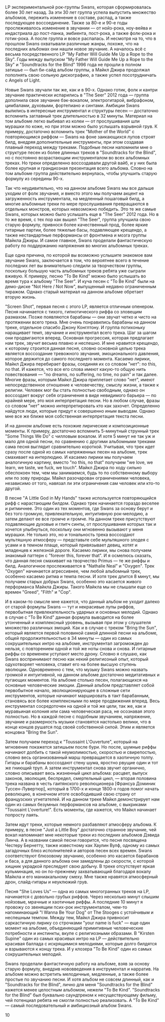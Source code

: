 LP экспериментальной рок-группы Swans, которая сформировалась более 30 лет назад. За эти 30 лет группа успела выпустить множество альбомов, пережить изменение в составе, распад, а также последующее воссоединение. Также за 80-е и 90-е годы прослеживалось изменение в звучании — от нойз-рока, ноу-вейва и индастриала до пост-панка, эмбиента, пост-рока, а также фолк-рока и готик-рока. А после группа и вовсе распалась. И несмотря на то, что в прошлом Swans охватывали различные жанры, похоже, что на последних альбомах они нашли новое звучание. А началось всё с весьма посредственного LP "My Father Will Guide Me Up a Rope to the Sky". Годы между выпуском "My Father Will Guide Me Up a Rope to the Sky" и "Soundtracks for the Blind" 1996 года не прошли в полном затишье — был би-сайд альбом группы, а Майкл Джира продолжал пополнять свою сольную дискографию, а также успел посотрудничать с Angels of Light.

Новые Swans звучали так же, как и в 90-х. Однако готик, фолк и кантри звучание практически испарились в "The Seer" 2012 года — группа дополнила свое звучание бэк-вокалом, электрогитарой, вибрафоном, цимбалами, духовыми, фортепиано и синтами. Амбиции Swans вылились в интересные инструментал и структуры песен — достаточно вспомнить заглавный трек длительностью в 32 минуты. Материал на том альбоме легко выбивал из колеи — от прослушивания шли мурашки по коже, но при этом можно было услышать взрывной грув. К примеру, достаточно вспомнить трек "Mother of the World" с повторяющимся риффом — Swans на фоне заикающихся лупов строят билд, внедряя дополнительные инструменты, при этом создавая плавный переход между треками. Подобные песни напомнили мне о структуре песен из более длинных треков в "Soundtracks for the Blind", но с постоянно возрастающим инструменталом во всех альбомных треках. Но треки определенно воссоздавали другой вайб, и у них была более крупная и грандиозная презентация всего альбома. Словно на том альбоме группа действительно вернулась, чтобы улучшить старую формулу из середины 90-х.

Так что неудивительно, что на данном альбоме Swans мы все дальше уходим от фолк звучания, и вместо этого мы получаем акцент на загруженность инструментала, на медленный пошаговый билд, а многие альбомные треки по мере прослушивания превращаются в отдельных монстров, которых невозможно победить. Это те же самые Swans, которых можно было услышать еще в "The Seer" 2012 года. Но в то же время, с тех пор как вышел "The Seer", группа улучшила свою старую формулу, привнося более качественный прод, более яркие гитарные партии, более тяжелые басы, подавляющее крещендо, а также нестандартные перформансы от фронтмена и мозга группы Майкла Джиры. И самое главное, Swans проделали фантастическую работу по поддержанию напряжения во многих альбомных треках.

Еще одна причина, по которой вы возможно услышите знакомое вам звучание Swans, заключается в том, что вероятнее всего в течение последних лет вы внимательно следили за творчеством группы, поскольку большую часть альбомных треков ребята уже сыграли вживую. К примеру, песню "To Be Kind" можно было услышать во время тура к альбому "The Seer". И куча песен с "To Be Kind" были на демо-диске "Not Here / Not Now", выпущенный недавно ограниченным тиражом. Однако старый материал на данном альбоме обретает вторую жизнь.

"Screen Shot", первая песня с этого LP, является отличным опенером. Песня начинается с тихого, гипнотического риффа со зловещим размахом. Позже появляются барабаны — они звучат четко и чисто на протяжении всего трека. Мне очень понравились барабаны на данном треке, отдельное спасибо Джону Конглтону. И группа потихоньку наращивает темп, звучание и инструментал всего трека. Шаг за шагом они продвигаются вперед. Основная прогрессия, которая предлагает нам трек, звучит весьма плавно и неспешно. И мне нравится крещендо, к которому строится данная песня, словно основной целью трека является воссоздание тревожного звучания, эмоционального давления, которое держится до самого последнего момента. Касаемо лирики, Майкл Джира перебирает фразы, соединяя их со словом "нет": no this, no that. И кажется, что все его слова имеют какую-то общую нить повествования — "no dreams, no suffering, no time, no pain" и так далее. Многие фразы, которым Майкл Джира приплетает слово "нет", имеют непосредственное отношение к человечеству, смыслу жизни, а также к религии. Человек мог бы стать полностью свободным, однако он воссоздает вокруг себя ограничения в виде невидимого барьера — по крайней мере, это моя интерпретация песни. Но в любом случае, фразы со словом "нет" можно интерпретировать кто как захочет. Определенно найдутся люди, которые придут к совершенно иным выводам. Однако мне все же ближе моя собственная интерпретация текста песни.

И на данном альбоме есть похожие лирические и композиционные моменты. К примеру, достаточно вспомнить 5-минутный струнный трек "Some Things We Do" с чилловым вокалом. И хотя 5 минут не так уж и мало для одной песни, по сравнению с другими альбомными треками сама песня выглядит сравнительно короткой. Учитывая, что трек идет сразу после одной из самых напряженных песен на альбоме, трек смахивает на интерлюдию. И касаемо лирики мы получаем аналогичную картину, вместо "no this, no that" получаем "we love, we learn, we taste, we fuck, we touch". Майкл Джира по ходу сильно обеспокоен тем, чем мы занимаемся, будь то по собственному выбору или по зову природы. Майкл разочарован ограничениями человека, независимо от того, навязал ли эти ограничения сам человек или кто-то другой.

В песне "A Little God in My Hands" также используется повторяющийся рифф с нарастающим билдом. Однако трек начинается гораздо веселее и ритмичнее. Это один из тех моментов, где Swans за основу берут и без того громкую, привлекательную, интуитивную рок-мелодию, а затем делают ее все громче и громче. На данном треке присутствуют подавляющие духовые и глитч синты, от прослушивания которых так и хочется улыбнуться, поскольку они мгновенно вызывают у меня мурашки. Не только это, но и тональность трека воссоздают мультяшную атмосферу — представьте себе мультяшного злодея с усами и в темном плаще, который привязывает девиц, котят и младенцев к железной дороге. Касаемо лирики, мы снова получаем знакомый паттерн с "forever this, forever that". И я осмелюсь сказать, что данная песня смахивает на творчество Primus — те же риффы и билд. Аналогичное прослеживается в "Nathalie Neal" и "Oxygen". Трек "Oxygen" начинается агрессивнее, чем любой альбомный трек, особенно касаемо ритма и темпа песни. И хотя трек длится 8 минут, мы получаем старых добрых Swans, особенно это касается живого перформанса Майкла Джиры. Такого Майкла мы не слышали еще со времен "Greed", "Filth" и "Cop".

И в каком-то смысле мне кажется, что данный альбом не уходит далеко от старой формулы Swans — тут и некрасивые лупы риффов, первобытная привлекательность ударных и основных мелодий. Однако в случае с "To Be Kind" данная формула выводится на более утонченный и комплексный уровень, вызывая при этом у слушателя множество различных эмоций. Как и в случае с треком "Bring the Sun", который является первой половиной самой длинной песни на альбоме, общей продолжительностью в 34 минуты — один из самых сокрушительных интро на альбоме, инструментал загроможден до нельзя, с повторением одной и той же ноты снова и снова. И гитарные риффы со временем уступают место дрону. Словно я слушаю, как Swans воспринимают песню как некий религиозный опыт, который одухотворяет человека, ставит его на более высшую ступень эволюции. Одновременно с тем, что музыку Swans можно назвать громкой и интуитивной, на данном альбоме достаточно медитативных и пугающих моментов. На альбоме столько песен, полагающихся на основные человеческие эмоции. Данный альбом представляет собой первобытное начало, эволюционирующее в сложные сети инструментов, которые начинают маршировать в такт барабанным, становясь все более комплексными по мере продвижения вперед. Весь инструментал сосредоточен на одной и той же цели, так же, как и муравьиная колония или сама человеческая раса, не осознавая этого полностью. Но в каждой песне с подобным звучанием, напряжение, звучание и размерность музыки становятся настолько велики, что в конце концов рушатся под своей собственной силой. Этим и является концовка "Bring the Sun".

Затем получаем переход к "Toussaint L'Ouverture", который на мгновение покажется затишьем после бури. Но после, шумные риффы начинают долбить с такой неумолимостью, скоростью и свирепостью, словно весь организованный марш превращается в хаотичную толпу. Гитары и барабаны воссоздают стену шума, яростно рвущие один и тот же гниющий труп. А затем инструментал снова звучит органично, словно описывает весь жизненный цикл альбома: расцвет, выпуск законов, эволюция, беспредел, смертельный цикл, — вторая половина трека названа в честь гаитянского революционера [Франсуа Доминик Туссен-Лувертюр], который в 1700-х и конце 1800-х годов помог начать революцию, в конечном итоге освободивший свою страну от французских угнетателей. И на данном треке Майкл демонстрирует нам один из самых безумных перформансов на альбоме, с выкриками "Toussaint L'overture!". Есть моменты, где кажется, что Майкл начинает попросту лаять.

Затем идут треки, которые немного разбавляют атмосферу альбома. К примеру, в песне "Just a Little Boy" достаточно странное звучание, чей вокал напоминает мне некоторые треки из последних альбомов Дэвида Линча. А в названии самой песни говорится, что песня посвящена Честеру Бернетту, также известному как Хаулин Вулф, одному из самых загадочных блюз исполнителей и авторов песен всех времен. Swans соответствуют блюзовому звучанию, особенно это касается барабанов и баса, а для данного альбома они замедлены до скорости, с которой хищник украдкой преследует свою добычу. В треке отсутствует яркая кульминация, но он по-прежнему захватывающий благодаря вокалу Майкла и его маниакальному смеху. Мне также нравятся атмосферный дрон, слайд-гитары и неуклюжий грув.

Песня "She Loves Us" — одна из самых многогранных треков на LP, начинается с довольно грубых риффов. Через несколько минут слышим нойзовые, мрачные и хаотичные риффы. А последние 10 минут я провожу со звенящим псих-рок инструменталом, чем-то напоминающий "I Wanna Be Your Dog" от The Stooges с устойчивым и неспешным темпом. Между тем, Майкл Джира привносит саркастичную лирику со строчками "your name is fuck" — еще один момент на альбоме, объединяющий примитивные человеческие потребности и инстинкты, вкупе с религиозными образами. В "Kirsten Supine" один из самых красивых интро на LP — действительно красивая баллада с искрящимися мелодиями, которые долго билдятся и взрываются к концу трека. И у клозера "To Be Kind" один из самых сокрушительных мелодий.

Swans проделали фантастичную работу на альбоме, взяв за основу старую формулу, внедрив нововведения в инструментал и нарратив. На альбоме можно встретить мелодичные, медленные, а также более простые по звучанию песни. И хотя альбом не совсем длинный, как и "Soundtracks for the Blind", лично для меня "Soundtracks for the Blind" кажется менее целостным альбомом, нежели "To Be Kind". "Soundtracks for the Blind" был буквально саундтреком к несуществующему фильму, чей потенциал ребята не смогли полностью реализовать. А "To Be Kind" — самый последовательный и амбициозный альбом Swans.

10
